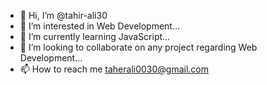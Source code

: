 - 👋 Hi, I’m @tahir-ali30
- 👀 I’m interested in Web Development...
- 🌱 I’m currently learning JavaScript...
- 💞️ I’m looking to collaborate on any project regarding Web Development...
- 📫 How to reach me taherali0030@gmail.com

<!---
tahir-ali30/tahir-ali30 is a ✨ special ✨ repository because its `README.md` (this file) appears on your GitHub profile.
You can click the Preview link to take a look at your changes.
--->

